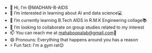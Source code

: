 - 👋 Hi, I’m @MADHAN-B-AIDS
- 👀 I’m interested in learning about AI and data science💻
- 🌱 I’m currently learning B.Tech AIDS in R.M.K Engineering collage📚
- 💞️ I’m looking to collaborate on group studies related to my interest
- 📫 You can reach me at mahaboopalab@gmail.com📩
- 😄 Pronouns: Everything that happens around you has a reason
- ⚡ Fun fact: I'm a gym rat😌

<!---
MADHAN-B-AIDS/MADHAN-B-AIDS is a ✨ special ✨ repository because its `README.md` (this file) appears on your GitHub profile.
You can click the Preview link to take a look at your changes.
--->
